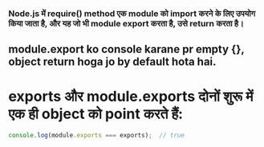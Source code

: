 ### Node.js में require() method एक module को import करने के लिए उपयोग किया जाता है, और यह जो भी module export करता है, उसे return करता है।
## module.export ko console karane pr  empty {}, object return hoga jo by default hota hai.
# exports और module.exports दोनों शुरू में एक ही object को point करते हैं:
```javascript
console.log(module.exports === exports);  // true
```